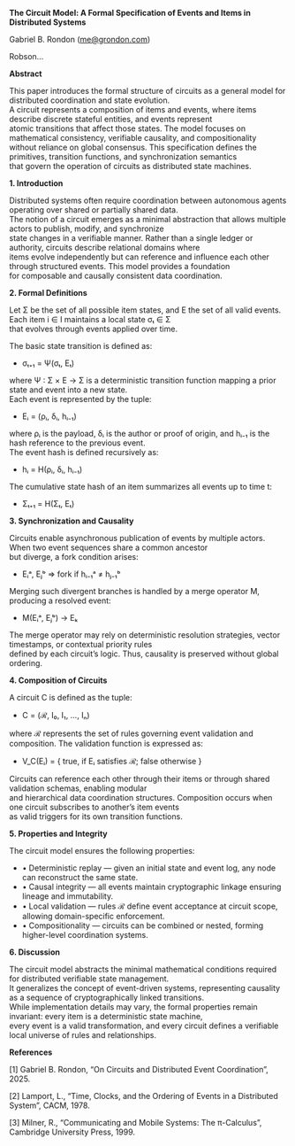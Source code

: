 **The Circuit Model: A Formal Specification of Events and Items in Distributed Systems**

Gabriel B. Rondon ([me@grondon.com](mailto:me@grondon.com))

Robson…

**Abstract**

This paper introduces the formal structure of circuits as a general model for distributed coordination and state evolution.  
A circuit represents a composition of items and events, where items describe discrete stateful entities, and events represent  
atomic transitions that affect those states. The model focuses on mathematical consistency, verifiable causality, and compositionality  
without reliance on global consensus. This specification defines the primitives, transition functions, and synchronization semantics  
that govern the operation of circuits as distributed state machines.

**1\. Introduction**

Distributed systems often require coordination between autonomous agents operating over shared or partially shared data.  
The notion of a circuit emerges as a minimal abstraction that allows multiple actors to publish, modify, and synchronize  
state changes in a verifiable manner. Rather than a single ledger or authority, circuits describe relational domains where  
items evolve independently but can reference and influence each other through structured events. This model provides a foundation  
for composable and causally consistent data coordination.

**2\. Formal Definitions**

Let Σ be the set of all possible item states, and E the set of all valid events. Each item i ∈ I maintains a local state σₜ ∈ Σ  
that evolves through events applied over time.

The basic state transition is defined as:

* σₜ₊₁ \= Ψ(σₜ, Eₜ)

where Ψ : Σ × E → Σ is a deterministic transition function mapping a prior state and event into a new state.  
Each event is represented by the tuple:

* Eᵢ \= (ρᵢ, δᵢ, hᵢ₋₁)

where ρᵢ is the payload, δᵢ is the author or proof of origin, and hᵢ₋₁ is the hash reference to the previous event.  
The event hash is defined recursively as:

* hᵢ \= H(ρᵢ, δᵢ, hᵢ₋₁)

The cumulative state hash of an item summarizes all events up to time t:

* Σₜ₊₁ \= H(Σₜ, Eₜ)

**3\. Synchronization and Causality**

Circuits enable asynchronous publication of events by multiple actors. When two event sequences share a common ancestor  
but diverge, a fork condition arises:

* Eᵢᵃ, Eⱼᵇ ⇒ fork if hᵢ₋₁ᵃ ≠ hⱼ₋₁ᵇ

Merging such divergent branches is handled by a merge operator M, producing a resolved event:

* M(Eᵢᵃ, Eⱼᵇ) → Eₖ

The merge operator may rely on deterministic resolution strategies, vector timestamps, or contextual priority rules  
defined by each circuit’s logic. Thus, causality is preserved without global ordering.

**4\. Composition of Circuits**

A circuit C is defined as the tuple:

* C \= (ℛ, I₀, I₁, …, Iₙ)

where ℛ represents the set of rules governing event validation and composition. The validation function is expressed as:

* V\_C(Eᵢ) \= { true, if Eᵢ satisfies ℛ; false otherwise }

Circuits can reference each other through their items or through shared validation schemas, enabling modular  
and hierarchical data coordination structures. Composition occurs when one circuit subscribes to another’s item events  
as valid triggers for its own transition functions.

**5\. Properties and Integrity**

The circuit model ensures the following properties:

* • Deterministic replay — given an initial state and event log, any node can reconstruct the same state.  
* • Causal integrity — all events maintain cryptographic linkage ensuring lineage and immutability.  
* • Local validation — rules ℛ define event acceptance at circuit scope, allowing domain-specific enforcement.  
* • Compositionality — circuits can be combined or nested, forming higher-level coordination systems.

**6\. Discussion**

The circuit model abstracts the minimal mathematical conditions required for distributed verifiable state management.  
It generalizes the concept of event-driven systems, representing causality as a sequence of cryptographically linked transitions.  
While implementation details may vary, the formal properties remain invariant: every item is a deterministic state machine,  
every event is a valid transformation, and every circuit defines a verifiable local universe of rules and relationships.

**References**

\[1\] Gabriel B. Rondon, “On Circuits and Distributed Event Coordination”, 2025\.

\[2\] Lamport, L., “Time, Clocks, and the Ordering of Events in a Distributed System”, CACM, 1978\.

\[3\] Milner, R., “Communicating and Mobile Systems: The π-Calculus”, Cambridge University Press, 1999\.

